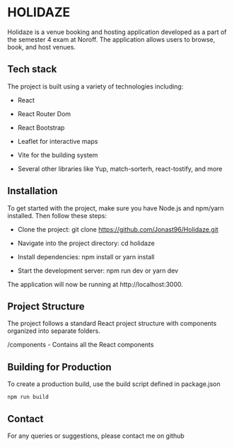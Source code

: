 # HOLIDAZE

Holidaze is a venue booking and hosting application developed as a part of the semester 4 exam at Noroff. The application allows users to browse, book, and host venues.

## Tech stack

The project is built using a variety of technologies including:

* React

* React Router Dom

* React Bootstrap

* Leaflet for interactive maps

* Vite for the building system

* Several other libraries like Yup, match-sorterh, react-tostify, and more

## Installation

To get started with the project, make sure you have Node.js and npm/yarn installed. Then follow these steps:

* Clone the project: git clone https://github.com/Jonast96/Holidaze.git
 
* Navigate into the project directory: cd holidaze
 
* Install dependencies: npm install or yarn install

* Start the development server: npm run dev or yarn dev

The application will now be running at http://localhost:3000.

## Project Structure

The project follows a standard React project structure with components organized into separate folders.

/components - Contains all the React components

## Building for Production

To create a production build, use the build script defined in package.json
```
npm run build
```

## Contact
For any queries or suggestions, please contact me on github
